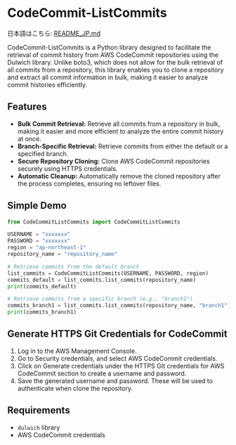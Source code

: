 # CodeCommit-ListCommits

日本語はこちら: [README_JP.md](README_JP.md)

CodeCommit-ListCommits is a Python library designed to facilitate the retrieval of commit history from AWS CodeCommit repositories using the Dulwich library. Unlike boto3, which does not allow for the bulk retrieval of all commits from a repository, this library enables you to clone a repository and extract all commit information in bulk, making it easier to analyze commit histories efficiently.


## Features
- **Bulk Commit Retrieval:** Retrieve all commits from a repository in bulk, making it easier and more efficient to analyze the entire commit history at once.
- **Branch-Specific Retrieval:** Retrieve commits from either the default or a specified branch.
- **Secure Repository Cloning:** Clone AWS CodeCommit repositories securely using HTTPS credentials.
- **Automatic Cleanup:** Automatically remove the cloned repository after the process completes, ensuring no leftover files.

## Simple Demo

```Python
from CodeCommitListCommits import CodeCommitListCommits

USERNAME = "xxxxxxx"
PASSWORD = "xxxxxxx"
region = "ap-northeast-1"
repository_name = "repository_name"

# Retrieve commits from the default branch
list_commits = CodeCommitListCommits(USERNAME, PASSWORD, region)
commits_default = list_commits.list_commits(repository_name)
print(commits_default)

# Retrieve commits from a specific branch (e.g., "branch1")
commits_branch1 = list_commits.list_commits(repository_name, "branch1")
print(commits_branch1)
```

## Generate HTTPS Git Credentials for CodeCommit

1. Log in to the AWS Management Console.
1. Go to Security credentials, and select AWS CodeCommit credentials.
1. Click on Generate credentials under the HTTPS GIt credentials for AWS CodeCommit section to create a username and password.
1. Save the generated username and password. These will be used to authenticate when clone the repository.

## Requirements

- `dulwich` library
- AWS CodeCommit credentials

